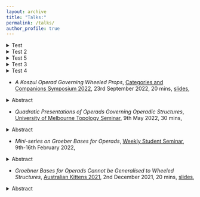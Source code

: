 ```yaml
---
layout: archive
title: "Talks:"
permalink: /talks/
author_profile: true
---
```


<details>
<summary>Test</summary>

CONTENT

</details>

<details>
    <summary>Test 2</summary>

    CONTENT

</details>

<details>
    <summary>Test 5</summary>
    <pre>	
    Long content here
    </pre>
</details>

<details>
<summary>Test 3</summary>

{% highlight ruby %}
puts 'Expanded message'
{% endhighlight %}

</details>

<details>
    <summary>Test 4</summary>

    {% highlight ruby %}
    puts 'Expanded message'
    {% endhighlight %}

</details>


- *A Koszul Operad Governing Wheeled Props*, [Categories and Companions Symposium 2022](https://categories-and-companions.github.io/), 23rd September 2022, 20 mins, [slides](https://kstoeckl.github.io/files/talks/2022/CaCS2022.pdf), 
<details>
<summary>Abstract</summary>

A prop is a free symmetric monoidal category generated by a single object, meaning that any morphism in a prop is of the form $x^{\otimes m}\to x^{\otimes n}$. A wheeled prop is a prop in which every object has a dual. Props and wheeled props arise naturally in the study of homotopy coherent algebraic structures, deformation theory and knot theory. It is well known that there exist discrete coloured operads (multicategories) which govern props and wheeled props. This arises from the underlying fact that trees can be used to form disconnected graphs possibly with directed cycles. In this talk we'll discuss a groupoid coloured operad governing wheeled props, and prove that this operad is Koszul. One consequence of our construction is that we can give a definition of an infinity wheeled prop, which is to wheeled props as infinity categories are to categories.
</details>

- *Quadratic Presentations of Operads Governing Operadic Structures*, [University of Melbourne Topology Seminar](https://topology.science.unimelb.edu.au/topsem/), 9th May 2022, 30 mins, 
<details>
<summary>Abstract</summary>

There exist coloured operads whose algebras are other operadic structures such as modular operads, wheeled properads and props. In “Massey Products for Graph Homology”, Ben Ward gives a quadratic presentation of a groupoid coloured operad whose algebras are modular operads and shows this operad is Koszul. In this talk we’ll informally discuss what operads governing operadic structures look like, how we can get nice presentations of these operads using ideas of Ward, and some consequences.
</details>

- *Mini-series on Groeber Bases for Operads*, [Weekly Student Seminar](https://www.marcyrobertson.com/students.html), 9th-16th February 2022, 
<details>
<summary>Abstract</summary>

An informal mini-series consisting of two one hour sessions where we unpacked what it means for an operad to have a Groebner basis. We focused in particular on how we can use Groebner bases as a tool to prove operads are Koszul.
</details>

- *Groebner Bases for Operads Cannot be Generalised to Wheeled Structures*, [Australian Kittens 2021](http://www.marcyrobertson.com/australian-kittens--an-ecr-conference.html), 2nd December 2021, 20 mins, [slides](https://kstoeckl.github.io/files/talks/2021/GBforWheeledStructsCounterExample.pdf), 
<details>
<summary>Abstract</summary>

The theory of Groebner basis for operadic structures provides an algorithmic method of proving that certain structures are Koszul. First introduced for operads by Dotsenko and Khoroshkin, the theory has recently been generalised to coloured operads by Kharitonov and Khoroshkin. In this talk we will discuss the existing theory, some further possible generalisations, and present a simple counter example showing the theory cannot be generalised to wheeled operads, properads and props.
</details>
